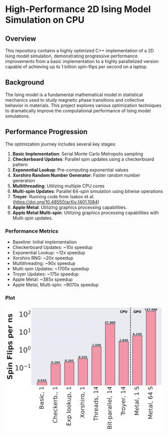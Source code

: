 # High-Performance 2D Ising Model Simulation on CPU

## Overview

This repository contains a highly optimized C++ implementation of a 2D Ising model simulation, demonstrating progressive performance improvements from a basic implementation to a highly parallelized version capable of achieving up to 1 billion spin-flips per second on a laptop.

## Background

The Ising model is a fundamental mathematical model in statistical mechanics used to study magnetic phase transitions and collective behavior in materials. This project explores various optimization techniques to dramatically improve the computational performance of Ising model simulations.

## Performance Progression

The optimization journey includes several key stages:

1. **Basic Implementation**: Serial Monte Carlo Metropolis sampling
2. **Checkerboard Updates**: Parallel spin updates using a checkerboard pattern
3. **Exponential Lookup**: Pre-computing exponential values
4. **Xorshiro Random Number Generator**: Faster random number generation
5. **Multithreading**: Utilizing multiple CPU cores
6. **Multi-spin Updates**: Parallel 64-spin simulation using bitwise operations
7. **Troyer**: Running code from Isakov et al. (https://doi.org/10.48550/arXiv.1401.1084)
8. **Apple Metal**: Utilizing graphics processing capabilities.
9. **Apple Metal Multi-spin**: Utilizing graphics processing capabilities with Multi-spin updates.

### Performance Metrics

- Baseline: Initial implementation
- Checkerboard Updates: ~10x speedup
- Exponential Lookup: ~12x speedup
- Xorshiro RNG: ~20x speedup
- Multithreading: ~90x speedup
- Multi-spin Updates: ~1700x speedup
- Troyer Updates: ~175x speedup
- Apple Metal: ~385x speedup
- Apple Metal, Multi-spin: ~9070x speedup

### Plot
![Ising Model Performance Optimization Progress](ising_optimization_progress.png)

